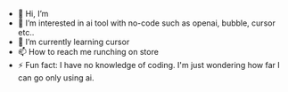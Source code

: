 - 👋 Hi, I’m 
- 👀 I’m interested in ai tool with no-code such as openai, bubble, cursor etc..
- 🌱 I’m currently learning cursor
- 📫 How to reach me runching on store
- ⚡ Fun fact: I have no knowledge of coding. I'm just wondering how far I can go only using ai.

<!---
Onlyuseai/Onlyuseai is a ✨ special ✨ repository because its `README.md` (this file) appears on your GitHub profile.
You can click the Preview link to take a look at your changes.
--->
